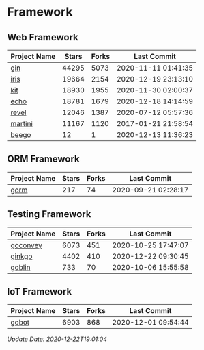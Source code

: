 # Framework

## Web Framework
| Project Name | Stars | Forks | Last Commit |
| ------------ | ----- | ----- | ----------- |
| [gin](https://github.com/gin-gonic/gin) | 44295 | 5073 | 2020-11-11 01:41:35 |
| [iris](https://github.com/kataras/iris) | 19664 | 2154 | 2020-12-19 23:13:10 |
| [kit](https://github.com/go-kit/kit) | 18930 | 1955 | 2020-11-30 02:00:37 |
| [echo](https://github.com/labstack/echo) | 18781 | 1679 | 2020-12-18 14:14:59 |
| [revel](https://github.com/revel/revel) | 12046 | 1387 | 2020-07-12 05:57:36 |
| [martini](https://github.com/go-martini/martini) | 11167 | 1120 | 2017-01-21 21:58:54 |
| [beego](https://github.com/astaxie/beego) | 12 | 1 | 2020-12-13 11:36:23 |

## ORM Framework
| Project Name | Stars | Forks | Last Commit |
| ------------ | ----- | ----- | ----------- |
| [gorm](https://github.com/jinzhu/gorm) | 217 | 74 | 2020-09-21 02:28:17 |

## Testing Framework
| Project Name | Stars | Forks | Last Commit |
| ------------ | ----- | ----- | ----------- |
| [goconvey](https://github.com/smartystreets/goconvey) | 6073 | 451 | 2020-10-25 17:47:07 |
| [ginkgo](https://github.com/onsi/ginkgo) | 4402 | 410 | 2020-12-22 09:30:45 |
| [goblin](https://github.com/franela/goblin) | 733 | 70 | 2020-10-06 15:55:58 |

## IoT Framework
| Project Name | Stars | Forks | Last Commit |
| ------------ | ----- | ----- | ----------- |
| [gobot](https://github.com/hybridgroup/gobot) | 6903 | 868 | 2020-12-01 09:54:44 |

*Update Date: 2020-12-22T19:01:04*